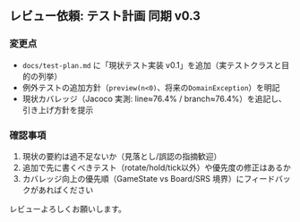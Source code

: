## レビュー依頼: テスト計画 同期 v0.3

### 変更点
- `docs/test-plan.md` に「現状テスト実装 v0.1」を追加（実テストクラスと目的の列挙）
- 例外テストの追加方針（`preview(n<0)`、将来の`DomainException`）を明記
- 現状カバレッジ（Jacoco 実測: line≈76.4% / branch≈76.4%）を追記し、引き上げ方針を提示

### 確認事項
1. 現状の要約は過不足ないか（見落とし/誤認の指摘歓迎）
2. 追加で先に書くべきテスト（rotate/hold/tick以外）や優先度の修正はあるか
3. カバレッジ向上の優先順（GameState vs Board/SRS 境界）にフィードバックがあればください

レビューよろしくお願いします。
